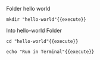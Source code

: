 Folder hello world
```
mkdir "hello-world"{{execute}}
```
Into hello-world Folder
```
cd "hello-world"{{execute}}
```
```
echo "Run in Terminal"{{execute}}
```